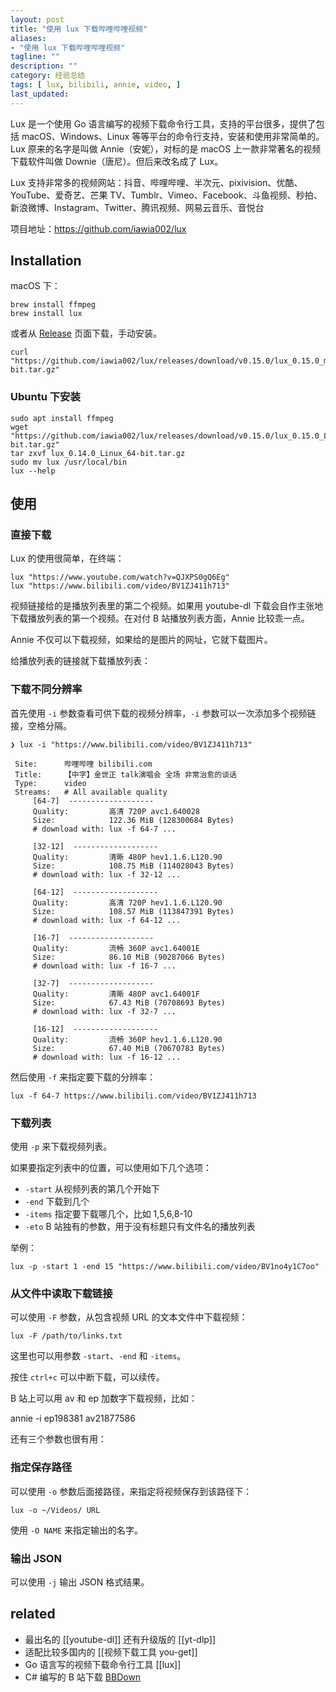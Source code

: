 ```yaml
---
layout: post
title: "使用 lux 下载哔哩哔哩视频"
aliases:
- "使用 lux 下载哔哩哔哩视频"
tagline: ""
description: ""
category: 经验总结
tags: [ lux, bilibili, annie, video, ]
last_updated:
---
```


Lux 是一个使用 Go 语言编写的视频下载命令行工具，支持的平台很多，提供了包括 macOS、Windows、Linux 等等平台的命令行支持，安装和使用非常简单的。Lux 原来的名字是叫做 Annie（安妮），对标的是 macOS 上一款非常著名的视频下载软件叫做 Downie（唐尼）。但后来改名成了 Lux。

Lux 支持非常多的视频网站：抖音、哔哩哔哩、半次元、pixivision、优酷、YouTube、爱奇艺、芒果 TV、Tumblr、Vimeo、Facebook、斗鱼视频、秒拍、新浪微博、Instagram、Twitter、腾讯视频、网易云音乐、音悦台

项目地址：<https://github.com/iawia002/lux>

## Installation
macOS 下：

    brew install ffmpeg
    brew install lux

或者从 [Release](https://github.com/iawia002/lux/releases) 页面下载，手动安装。

    curl "https://github.com/iawia002/lux/releases/download/v0.15.0/lux_0.15.0_macOS_64-bit.tar.gz"

### Ubuntu 下安装

    sudo apt install ffmpeg
    wget "https://github.com/iawia002/lux/releases/download/v0.15.0/lux_0.15.0_Linux_64-bit.tar.gz"
    tar zxvf lux_0.14.0_Linux_64-bit.tar.gz
    sudo mv lux /usr/local/bin
    lux --help

## 使用

### 直接下载

Lux 的使用很简单，在终端：

    lux "https://www.youtube.com/watch?v=QJXPS0gQ6Eg"
    lux "https://www.bilibili.com/video/BV1ZJ411h713"

视频链接给的是播放列表里的第二个视频。如果用 youtube-dl 下载会自作主张地下载播放列表的第一个视频。在对付 B 站播放列表方面，Annie 比较乖一点。

Annie 不仅可以下载视频，如果给的是图片的网址，它就下载图片。

给播放列表的链接就下载播放列表：

### 下载不同分辨率
首先使用 `-i` 参数查看可供下载的视频分辨率，`-i` 参数可以一次添加多个视频链接，空格分隔。

```
❯ lux -i "https://www.bilibili.com/video/BV1ZJ411h713"

 Site:      哔哩哔哩 bilibili.com
 Title:     【中字】金世正 talk演唱会 全场 非常治愈的谈话
 Type:      video
 Streams:   # All available quality
     [64-7]  -------------------
     Quality:         高清 720P avc1.640028
     Size:            122.36 MiB (128300684 Bytes)
     # download with: lux -f 64-7 ...

     [32-12]  -------------------
     Quality:         清晰 480P hev1.1.6.L120.90
     Size:            108.75 MiB (114028043 Bytes)
     # download with: lux -f 32-12 ...

     [64-12]  -------------------
     Quality:         高清 720P hev1.1.6.L120.90
     Size:            108.57 MiB (113847391 Bytes)
     # download with: lux -f 64-12 ...

     [16-7]  -------------------
     Quality:         流畅 360P avc1.64001E
     Size:            86.10 MiB (90287066 Bytes)
     # download with: lux -f 16-7 ...

     [32-7]  -------------------
     Quality:         清晰 480P avc1.64001F
     Size:            67.43 MiB (70708693 Bytes)
     # download with: lux -f 32-7 ...

     [16-12]  -------------------
     Quality:         流畅 360P hev1.1.6.L120.90
     Size:            67.40 MiB (70670783 Bytes)
     # download with: lux -f 16-12 ...
```

然后使用 `-f` 来指定要下载的分辨率：

    lux -f 64-7 https://www.bilibili.com/video/BV1ZJ411h713

### 下载列表
使用 `-p` 来下载视频列表。

如果要指定列表中的位置，可以使用如下几个选项：

- `-start` 从视频列表的第几个开始下
- `-end` 下载到几个
- `-items` 指定要下载哪几个，比如 1,5,6,8-10
- `-eto` B 站独有的参数，用于没有标题只有文件名的播放列表

举例：

    lux -p -start 1 -end 15 "https://www.bilibili.com/video/BV1no4y1C7oo"

### 从文件中读取下载链接
可以使用 `-F` 参数，从包含视频 URL 的文本文件中下载视频：

```
lux -F /path/to/links.txt
```

这里也可以用参数 `-start`、`-end` 和 `-items`。

按住 `ctrl+c` 可以中断下载，可以续传。

B 站上可以用 av 和 ep 加数字下载视频，比如：

annie -i ep198381 av21877586

还有三个参数也很有用：

### 指定保存路径
可以使用 `-o` 参数后面接路径，来指定将视频保存到该路径下：

    lux -o ~/Videos/ URL

使用 `-O NAME` 来指定输出的名字。

### 输出 JSON
可以使用 `-j` 输出 JSON 格式结果。

## related

- 最出名的 [[youtube-dl]] 还有升级版的 [[yt-dlp]]
- 适配比较多国内的 [[视频下载工具 you-get]]
- Go 语言写的视频下载命令行工具 [[lux]]
- C# 编写的 B 站下载 [BBDown](https://github.com/nilaoda/BBDown)
